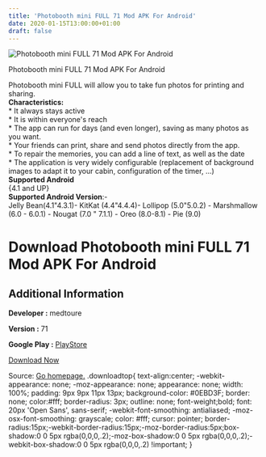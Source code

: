```yaml
---
title: 'Photobooth mini FULL 71 Mod APK For Android'
date: 2020-01-15T13:00:00+01:00
draft: false
---
```


![Photobooth mini FULL 71 Mod APK For Android](https://i0.wp.com/apkhome.net/wp-content/uploads/2020/01/Photobooth-mini-FULL-71-Mod.png "Photobooth mini FULL 71 Mod APK For Android")

  

Photobooth mini FULL 71 Mod APK For Android

Photobooth mini FULL will allow you to take fun photos for printing and sharing.  
**Characteristics:**  
\* It always stays active  
\* It is within everyone's reach  
\* The app can run for days (and even longer), saving as many photos as you want.  
\* Your friends can print, share and send photos directly from the app.  
\* To repair the memories, you can add a line of text, as well as the date  
\* The application is very widely configurable (replacement of background images to adapt it to your cabin, configuration of the timer, ...)  
**Supported Android**  
{4.1 and UP}  
**Supported Android Version**:-  
Jelly Bean(4.1"4.3.1)- KitKat (4.4"4.4.4)- Lollipop (5.0"5.0.2) - Marshmallow (6.0 - 6.0.1) - Nougat (7.0 " 7.1.1) - Oreo (8.0-8.1) - Pie (9.0)

Download Photobooth mini FULL 71 Mod APK For Android
====================================================

Additional Information
----------------------

**Developer :** medtoure

**Version :** 71

**Google Play :** [PlayStore](https://play.google.com/store/apps/details?id=net.sourceforge.photomaton18)

  

[Download Now](https://store4app.co/post/photobooth-mini-full-71-mod-apk-for-android_1579004215)

  
Source: [Go homepage.](https://store4app.co/post/photobooth-mini-full-71-mod-apk-for-android_1579004215) .downloadtop{ text-align:center; -webkit-appearance: none; -moz-appearance: none; appearance: none; width: 100%; padding: 9px 9px 11px 13px; background-color: #0EBD3F; border: none; color:#fff; border-radius: 3px; outline: none; font-weight;bold; font: 20px 'Open Sans', sans-serif; -webkit-font-smoothing: antialiased; -moz-osx-font-smoothing: grayscale; color: #fff; cursor: pointer; border-radius:15px;-webkit-border-radius:15px;-moz-border-radius:5px;box-shadow:0 0 5px rgba(0,0,0,.2);-moz-box-shadow:0 0 5px rgba(0,0,0,.2);-webkit-box-shadow:0 0 5px rgba(0,0,0,.2) !important; }